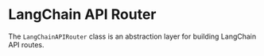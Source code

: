 # LangChain API Router

The `LangChainAPIRouter` class is an abstraction layer for building LangChain API routes.
